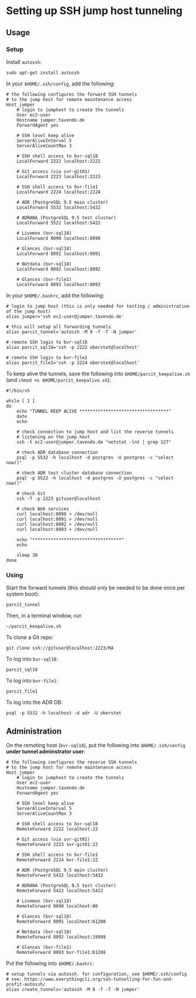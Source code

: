 # Setting up SSH jump host tunneling

## Usage

### Setup

Install `autossh`:

```console
sudo apt-get install autossh
```

In your `$HOME/.ssh/config`, add the following:

```console
# the following configures the forward SSH tunnels
# to the jump host for remote maintenance access
Host jumper
    # login to jumphost to create the tunnels
    User ec2-user
    Hostname jumper.tavendo.de
    ForwardAgent yes

    # SSH level keep alive
    ServerAliveInterval 5
    ServerAliveCountMax 3

    # SSH shell access to bvr-sql18
    LocalForward 2222 localhost:2222

    # Git access (via svr-git01)
    LocalForward 2223 localhost:2223

    # SSH shell access to bvr-file1
    LocalForward 2224 localhost:2224

    # ADR (PostgreSQL 9.5 main cluster)
    LocalForward 5532 localhost:5432

    # ADRANA (PostgreSQL 9.5 test cluster)
    LocalForward 5522 localhost:5422

    # Livemon (bvr-sql18)
    LocalForward 8090 localhost:8090

    # Glances (bvr-sql18)
    LocalForward 8091 localhost:8091

    # Netdata (bvr-sql18)
    LocalForward 8092 localhost:8092

    # Glances (bvr-file1)
    LocalForward 8093 localhost:8093
```

In your `$HOME/.bashrc`, add the following:

```shell
# login to jump host (this is only needed for testing / administration of the jump host)
alias jumper='ssh ec2-user@jumper.tavendo.de'

# this will setup all forwarding tunnels
alias parcit_tunnel='autossh -M 0 -f -T -N jumper'

# remote SSH login to bvr-sql18
alias parcit_sql18='ssh -p 2222 oberstet@localhost'

# remote SSH login to bvr-file1
alias parcit_file1='ssh -p 2224 oberstet@localhost'
```

To keep alive the tunnels, save the following into `$HOME/parcit_keepalive.sh` (and `chmod +x $HOME/parcit_keepalive.sh`):

```shell
#!/bin/sh

while [ 1 ]
do
    echo "TUNNEL KEEP ALIVE **********************************"
    date
    echo

    # check connection to jump host and list the reverse tunnels
    # listening on the jump host
    ssh -t ec2-user@jumper.tavendo.de "netstat -lnt | grep 127"

    # check ADR database connection
    psql -p 5532 -h localhost -d postgres -U postgres -c "select now()"

    # check ADR test cluster database connection
    psql -p 5522 -h localhost -d postgres -U postgres -c "select now()"

    # check Git
    ssh -T -p 2223 gituser@localhost

    # check Web services
    curl localhost:8090 > /dev/null
    curl localhost:8091 > /dev/null
    curl localhost:8092 > /dev/null
    curl localhost:8093 > /dev/null

    echo "**********************************"
    echo

    sleep 30 
done
```

### Using

Start the forward tunnels (this should only be needed to be done once per system boot):

```console
parcit_tunnel
```

Then, in a terminal window, run

```console
~/parcit_keepalive.sh
```

To clone a Git repo:

```console
git clone ssh://gituser@localhost:2223/RA
``` 

To log into `bvr-sql18`:

```console
parcit_sql18
```

To log into `bvr-file1`:

```console
parcit_file1
```

To log into the ADR DB:

```console
psql -p 5532 -h localhost -d adr -U oberstet
```

## Administration

On the remoting host (`bvr-sql18`), put the following into `$HOME/.ssh/config` **under tunnel adminstrator user**:

```
# the following configures the reverse SSH tunnels
# to the jump host for remote maintenance access
Host jumper
    # login to jumphost to create the tunnels
    User ec2-user
    Hostname jumper.tavendo.de
    ForwardAgent yes

    # SSH level keep alive
    ServerAliveInterval 5
    ServerAliveCountMax 3

    # SSH shell access to bvr-sql18
    RemoteForward 2222 localhost:22

    # Git access (via svr-git01)
    RemoteForward 2223 svr-git01:22

    # SSH shell access to bvr-file1
    RemoteForward 2224 bvr-file1:22

    # ADR (PostgreSQL 9.5 main cluster)
    RemoteForward 5432 localhost:5432

    # ADRANA (PostgreSQL 9.5 test cluster)
    RemoteForward 5422 localhost:5422

    # Livemon (bvr-sql18)
    RemoteForward 8090 localhost:80

    # Glances (bvr-sql18)
    RemoteForward 8091 localhost:61208

    # Netdata (bvr-sql18)
    RemoteForward 8092 localhost:19999

    # Glances (bvr-file1)
    RemoteForward 8093 bvr-file1:61208
```

Put the following into `$HOME/.bashrc`:

```shell
# setup tunnels via autossh. for configuration, see $HOME/.ssh/config
# see: https://www.everythingcli.org/ssh-tunnelling-for-fun-and-profit-autossh/
alias create_tunnels='autossh -M 0 -f -T -N jumper'
```
